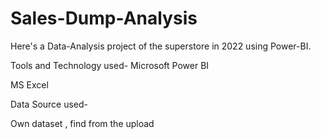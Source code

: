 # Sales-Dump-Analysis

Here's a Data-Analysis project of the superstore in 2022 using Power-BI.

Tools and Technology used-
Microsoft Power BI

MS Excel

Data Source used-

Own dataset , find from the upload
